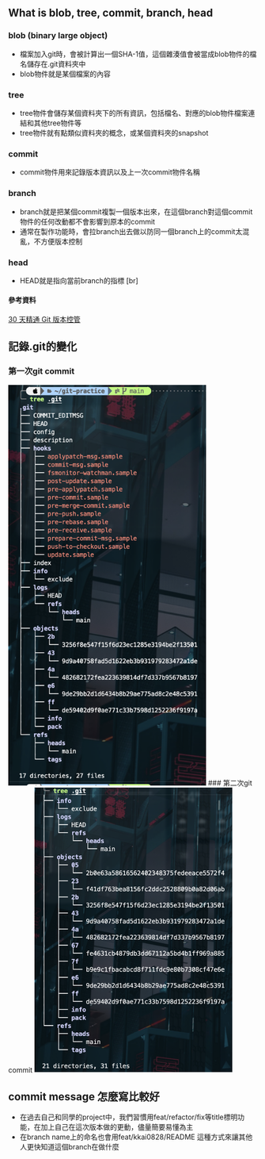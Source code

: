 ## What is blob, tree, commit, branch, head 
### blob (binary large object) 
* 檔案加入git時，會被計算出一個SHA-1值，這個雜湊值會被當成blob物件的檔名儲存在.git資料夾中
* blob物件就是某個檔案的內容

### tree
* tree物件會儲存某個資料夾下的所有資訊，包括檔名、對應的blob物件檔案連結和其他tree物件等
* tree物件就有點類似資料夾的概念，或某個資料夾的snapshot

### commit
* commit物件用來記錄版本資訊以及上一次commit物件名稱

### branch
* branch就是把某個commit複製一個版本出來，在這個branch對這個commit物件的任何改動都不會影響到原本的commit
* 通常在製作功能時，會拉branch出去做以防同一個branch上的commit太混亂，不方便版本控制

### head
* HEAD就是指向當前branch的指標
[br]
#### 參考資料
[30 天精通 Git 版本控管](https://github.com/doggy8088/Learn-Git-in-30-days)


## 記錄.git的變化
### 第一次git commit
<img src="./assets/first.png" width=400/>
### 第二次git commit
<img src="./assets/second.png" width=400/>

## commit message 怎麼寫比較好
* 在過去自己和同學的project中，我們習慣用feat/refactor/fix等title標明功能，在加上自己在這次版本做的更動，儘量簡要易懂為主
* 在branch name上的命名也會用feat/kkai0828/README 這種方式來讓其他人更快知道這個branch在做什麼
